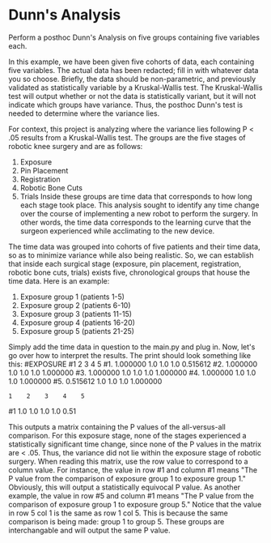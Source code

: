 # Dunn's Analysis
Perform a posthoc Dunn's Analysis on five groups containing five variables each.

In this example, we have been given five cohorts of data, each containing five variables. The actual data has been redacted; fill in with whatever data you so choose.
Briefly, the data should be non-parametric, and previously validated as statistically variable by a Kruskal-Wallis test. The Kruskal-Wallis test will output whether or not the data is statistically variant, but it will not indicate which groups have variance. Thus, the posthoc Dunn's test is needed to determine where the variance lies. 

For context, this project is analyzing where the variance lies following P < .05 results from a Kruskal-Wallis test. The groups are the five stages of robotic knee surgery and are as follows:
  1. Exposure
  2. Pin Placement
  3. Registration
  4. Robotic Bone Cuts
  5. Trials
Inside these groups are time data that corresponds to how long each stage took place. This analysis sought to identify any time change over the course of implementing a new robot to perform the surgery. In other words, the time data corresponds to the learning curve that the surgeon experienced while acclimating to the new device.

The time data was grouped into cohorts of five patients and their time data, so as to minimize variance while also being realistic. So, we can establish that inside each surgical stage (exposure, pin placement, registration, robotic bone cuts, trials) exists five, chronological groups that house the time data. Here is an example:
  1. Exposure group 1 (patients 1-5)
  2. Exposure group 2 (patients 6-10)
  3. Exposure group 3 (patients 11-15)
  4. Exposure group 4 (patients 16-20)
  5. Exposure group 5 (patients 21-25)

Simply add the time data in question to the main.py and plug in. 
Now, let's go over how to interpret the results. The print should look something like this:
#EXPOSURE
      #1    2    3    4         5
#1.  1.000000  1.0  1.0  1.0  0.515612
#2.  1.000000  1.0  1.0  1.0  1.000000
#3.  1.000000  1.0  1.0  1.0  1.000000
#4.  1.000000  1.0  1.0  1.0  1.000000
#5.  0.515612  1.0  1.0  1.0  1.000000

    1    2    3    4    5
#1  1.0  1.0  1.0  1.0  0.51

This outputs a matrix containing the P values of the all-versus-all comparison. For this exposure stage, none of the stages experienced a statistically significant time change, since none of the P values in the matrix are < .05. Thus, the variance did not lie within the exposure stage of robotic surgery. When reading this matrix, use the row value to correspond to a column value. For instance, the value in row #1 and column #1 means "The P value from the comparison of exposure group 1 to exposure group 1." Obviously, this will output a statistically equivocal P value. As another example, the value in row #5 and column #1 means "The P value from the comparison of exposure group 1 to exposure group 5." Notice that the value in row 5 col 1 is the same as row 1 col 5. This is because the same comparison is being made: group 1 to group 5. These groups are interchangable and will output the same P value. 
